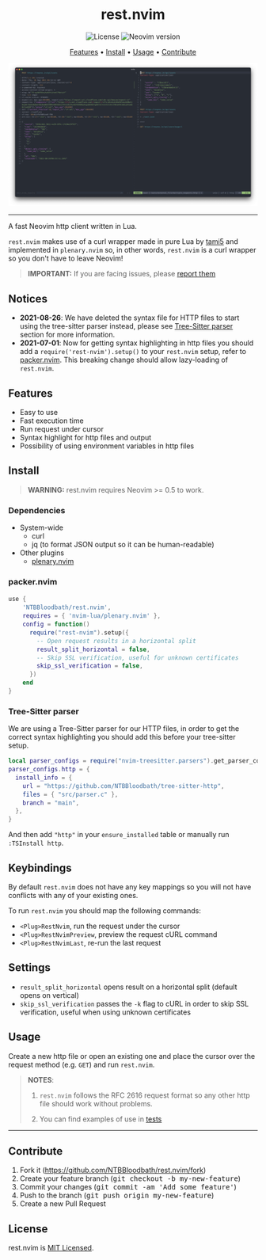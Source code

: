 <div align="center">

# rest.nvim

![License](https://img.shields.io/github/license/NTBBloodbath/doom-nvim?style=flat-square)
![Neovim version](https://img.shields.io/badge/Neovim-0.5-57A143?style=flat-square&logo=neovim)

[Features](#features) • [Install](#install) • [Usage](#usage) • [Contribute](#contribute)

![Demo](./assets/demo.png)

</div>

---

A fast Neovim http client written in Lua.

`rest.nvim` makes use of a curl wrapper made in pure Lua by [tami5] and implemented
in `plenary.nvim` so, in other words, `rest.nvim` is a curl wrapper so you don't
have to leave Neovim!

> **IMPORTANT:** If you are facing issues, please [report them](https://github.com/NTBBloodbath/rest.nvim/issues/new)

## Notices

- **2021-08-26**: We have deleted the syntax file for HTTP files to start using the tree-sitter parser instead,
  please see [Tree-Sitter parser](#tree-sitter-parser) section for more information.
- **2021-07-01**: Now for getting syntax highlighting in http files you should
  add a `require('rest-nvim').setup()` to your `rest.nvim` setup, refer to [packer.nvim](#packernvim).
  This breaking change should allow lazy-loading of `rest.nvim`.

## Features

- Easy to use
- Fast execution time
- Run request under cursor
- Syntax highlight for http files and output
- Possibility of using environment variables in http files

## Install

> **WARNING:** rest.nvim requires Neovim >= 0.5 to work.

### Dependencies

- System-wide
  - curl
  - jq (to format JSON output so it can be human-readable)
- Other plugins
  - [plenary.nvim](https://github.com/nvim-lua/plenary.nvim)

### packer.nvim

```lua
use {
    'NTBBloodbath/rest.nvim',
    requires = { 'nvim-lua/plenary.nvim' },
    config = function()
      require("rest-nvim").setup({
        -- Open request results in a horizontal split
        result_split_horizontal = false,
        -- Skip SSL verification, useful for unknown certificates
        skip_ssl_verification = false,
      })
    end
}
```

### Tree-Sitter parser

We are using a Tree-Sitter parser for our HTTP files, in order to get the correct syntax highlighting
you should add this before your tree-sitter setup.

```lua
local parser_configs = require("nvim-treesitter.parsers").get_parser_configs()
parser_configs.http = {
  install_info = {
    url = "https://github.com/NTBBloodbath/tree-sitter-http",
    files = { "src/parser.c" },
    branch = "main",
  },
}
```

And then add `"http"` in your `ensure_installed` table or manually run `:TSInstall http`.

## Keybindings

By default `rest.nvim` does not have any key mappings so you will not have
conflicts with any of your existing ones.

To run `rest.nvim` you should map the following commands:
- `<Plug>RestNvim`, run the request under the cursor
- `<Plug>RestNvimPreview`, preview the request cURL command
- `<Plug>RestNvimLast`, re-run the last request

## Settings

- `result_split_horizontal` opens result on a horizontal split (default opens 
    on vertical)
- `skip_ssl_verification` passes the `-k` flag to cURL in order to skip SSL verification,
    useful when using unknown certificates

## Usage

Create a new http file or open an existing one and place the cursor over the
request method (e.g. `GET`) and run `rest.nvim`.

> **NOTES**:
>
> 1. `rest.nvim` follows the RFC 2616 request format so any other
>    http file should work without problems.
>
> 2. You can find examples of use in [tests](./tests)

---

## Contribute

1. Fork it (https://github.com/NTBBloodbath/rest.nvim/fork)
2. Create your feature branch (<kbd>git checkout -b my-new-feature</kbd>)
3. Commit your changes (<kbd>git commit -am 'Add some feature'</kbd>)
4. Push to the branch (<kbd>git push origin my-new-feature</kbd>)
5. Create a new Pull Request

## License

rest.nvim is [MIT Licensed](./LICENSE).

[tami5]: https://github.com/tami5
